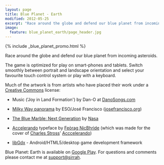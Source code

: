 ```yaml
---
layout: page
title: Blue Planet - Earth
modified: 2012-05-25
excerpt: "Race around the globe and defend our blue planet from incoming asteroids."
image:
  feature: blue_planet_earth/page_header.jpg
---
```

{% include _blue_planet_promo.html %}

Race around the globe and defend our blue planet from incoming asteroids.

The game is optimized for play on smart-phones and tablets. Switch smoothly between portrait and landscape orientation and select your favourite touch control system or play with a keyboard.

Much of the artwork is from artists who have placed their work under a [Creative Commons](http://creativecommons.org/) license:

* Music ('Joy in Land Formation') by Dan-O at [DanoSongs.com](http://www.danosongs.com)

* [Milky Way panorama](http://www.eso.org/public/images/eso0932a/) by ESO/José Francisco ([josefrancisco.org](http://josefrancisco.org))

* [The Blue Marble: Next Generation](http://earthobservatory.nasa.gov/Features/BlueMarble/) by [Nasa](http://www.nasa.gov/)

* [Accelerando](http://feorag.livejournal.com/369200.html) typeface by [Feòrag NicBhrìde](http://feorag.livejournal.com/) (which was made for the cover of [Charles Stross](http://www.antipope.org/charlie/)' [Acccelerando](http://www.antipope.org/charlie/blog-static/fiction/accelerando/accelerando-intro.html))

* [libGdx](http://code.google.com/p/libgdx/) - Android/HTML5/desktop game development framework

Blue Planet: Earth is available on [Google Play](https://play.google.com/store/apps/details?id=nl.sirrah.blueplanetearth.android.free).
For questions and comments please contact me at [support@sirrah](mailto:support@sirrah.nl).
